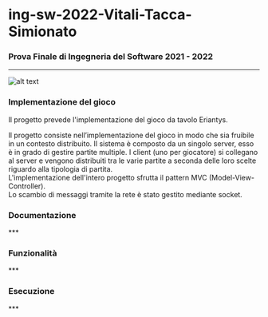 # ing-sw-2022-Vitali-Tacca-Simionato

<h3>Prova Finale di Ingegneria del Software
2021 - 2022</h3>

---

![alt text](https://github.com/MichaelVitali/ing-sw-2022-Vitali-Tacca-Simionato/blob/master/src/main/resources/images/eriantys_cover.jpg?raw=true)

<h3>Implementazione del gioco</h3>
Il progetto prevede l'implementazione del gioco da tavolo Eriantys.

Il progetto consiste nell’implementazione del gioco in modo che sia fruibile in un contesto distribuito. Il sistema è composto da un singolo server, esso è in grado di gestire partite multiple. I client (uno per giocatore) si collegano al server e vengono distribuiti tra le varie partite a seconda delle loro scelte riguardo alla tipologia di partita.<br>
L'implementazione dell'intero progetto sfrutta il pattern MVC (Model-View-Controller). <br>
Lo scambio di messaggi tramite la rete è stato gestito mediante socket.

<h3>Documentazione</h3>
***

<h3>Funzionalità</h3>
***

<h3>Esecuzione</h3>
***
